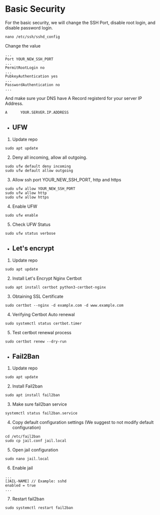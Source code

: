 
# Basic Security
For the basic security, we will change the SSH Port, disable root login, and disable password login.
```
nano /etc/ssh/sshd_config
```
Change the value
```
...
Port YOUR_NEW_SSH_PORT
...
PermitRootLogin no
...
PubkeyAuthentication yes
...
PasswordAuthentication no
...
```
And make sure your DNS have A Record registerd for your server IP Address.
```
A      YOUR.SERVER.IP.ADDRESS
```
- ## UFW
1. Update repo
```
sudo apt update
```
2. Deny all incoming, allow all outgoing.
```
sudo ufw default deny incoming
sudo ufw default allow outgoing
```
3. Allow ssh port YOUR_NEW_SSH_PORT, http and https
```
sudo ufw allow YOUR_NEW_SSH_PORT
sudo ufw allow http
sudo ufw allow https
```
4. Enable UFW
```
sudo ufw enable
```
5. Check UFW Status
```
sudo ufw status verbose
```
- ## Let's encrypt
1. Update repo
```
sudo apt update
```
2. Install Let's Encrypt Nginx Certbot
```
sudo apt install certbot python3-certbot-nginx
```
3. Obtaining SSL Certificate
```
sudo certbot --nginx -d example.com -d www.example.com
```
4. Verifying Certbot Auto renewal
```
sudo systemctl status certbot.timer
```
5. Test certbot renewal process
```
sudo certbot renew --dry-run
```

- ## Fail2Ban
1. Update repo
```
sudo apt update
```
2. Install Fail2ban
```
sudo apt install fail2ban
```
3. Make sure fail2ban service
```
systemctl status fail2ban.service
```
4. Copy default configuration settings (We suggest to not modify default configuration)
```
cd /etc/fail2ban
sudo cp jail.conf jail.local
```
5. Open jail configuration
```
sudo nano jail.local
```
6. Enable jail
```
...
[JAIL-NAME] // Example: sshd
enabled = true
...
```
7. Restart fail2ban
```
sudo systemctl restart fail2ban
```